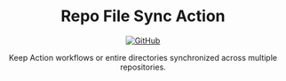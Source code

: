 <div align="center">

# Repo File Sync Action

[![GitHub](https://img.shields.io/github/license/mashape/apistatus.svg)](https://github.com/Redocly/repo-file-sync-action/blob/main/LICENSE)

Keep Action workflows or entire directories synchronized across multiple repositories.

</div>
